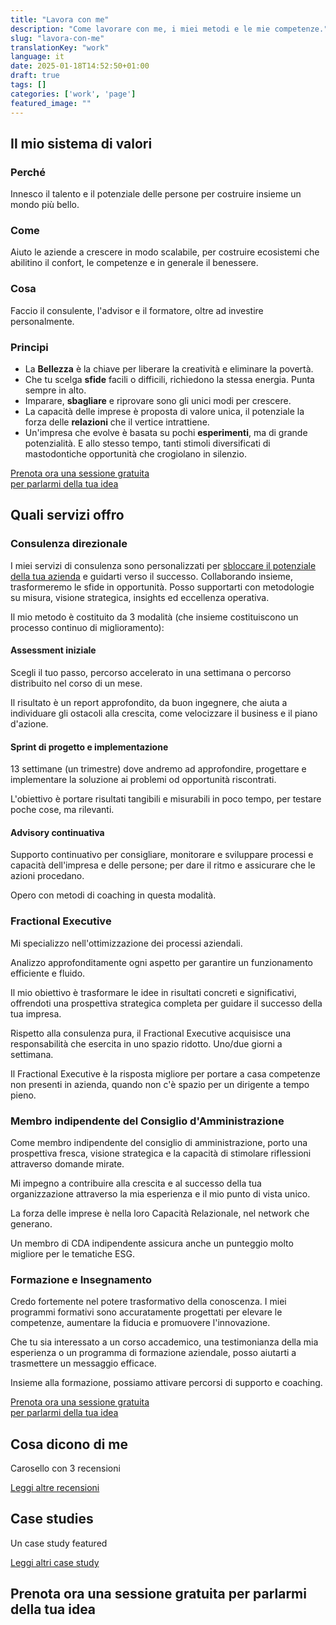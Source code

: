 ```yaml
---
title: "Lavora con me"
description: "Come lavorare con me, i miei metodi e le mie competenze."
slug: "lavora-con-me"
translationKey: "work"
language: it
date: 2025-01-18T14:52:50+01:00
draft: true 
tags: []
categories: ['work', 'page']
featured_image: ""
---
```

## Il mio sistema di valori

### Perché

Innesco il talento e il potenziale delle persone per costruire insieme un mondo più bello.

### Come

Aiuto le aziende a crescere in modo scalabile, per costruire ecosistemi che abilitino il confort, le competenze e in generale il benessere.

### Cosa

Faccio il consulente, l'advisor e il formatore, oltre ad investire personalmente.

### Principi

- La **Bellezza** è la chiave per liberare la creatività e eliminare la povertà.  
- Che tu scelga **sfide** facili o difficili, richiedono la stessa energia. Punta sempre in alto.  
- Imparare, **sbagliare** e riprovare sono gli unici modi per crescere.
- La capacità delle imprese è proposta di valore unica, il potenziale la forza delle **relazioni** che il vertice intrattiene.
- Un'impresa che evolve è basata su pochi **esperimenti**, ma di grande potenzialità. E allo stesso tempo, tanti stimoli diversificati di mastodontiche opportunità che crogiolano in silenzio.


<a href="#book-now" class="mc-button">
    Prenota ora una sessione gratuita
    <br>
    per parlarmi della tua idea
</a>

## Quali servizi offro

### Consulenza direzionale

I miei servizi di consulenza sono personalizzati per [sbloccare il potenziale della tua azienda](/it/business-scalability-engineer) e guidarti verso il successo. Collaborando insieme, trasformeremo le sfide in opportunità. Posso supportarti con metodologie su misura, visione strategica, insights ed eccellenza operativa.

Il mio metodo è costituito da 3 modalità (che insieme costituiscono un processo continuo di miglioramento):

#### Assessment iniziale

Scegli il tuo passo, percorso accelerato in una settimana o percorso distribuito nel corso di un mese. 

Il risultato è un report approfondito, da buon ingegnere, che aiuta a individuare gli ostacoli alla crescita, come velocizzare il business e il piano d'azione.

#### Sprint di progetto e implementazione

13 settimane (un trimestre) dove andremo ad approfondire, progettare e implementare la soluzione ai problemi od opportunità riscontrati.

L'obiettivo è portare risultati tangibili e misurabili in poco tempo, per testare poche cose, ma rilevanti.

#### Advisory continuativa

Supporto continuativo per consigliare, monitorare e sviluppare processi e capacità dell'impresa e delle persone; per dare il ritmo e assicurare che le azioni procedano. 

Opero con metodi di coaching in questa modalità.

### Fractional Executive

Mi specializzo nell'ottimizzazione dei processi aziendali. 

Analizzo approfonditamente ogni aspetto per garantire un funzionamento efficiente e fluido. 

Il mio obiettivo è trasformare le idee in risultati concreti e significativi, offrendoti una prospettiva strategica completa per guidare il successo della tua impresa.
 
Rispetto alla consulenza pura, il Fractional Executive acquisisce una responsabilità che esercita in uno spazio ridotto. Uno/due giorni a settimana. 

Il Fractional Executive è la risposta migliore per portare a casa competenze non presenti in azienda, quando non c'è spazio per un dirigente a tempo pieno.

### Membro indipendente del Consiglio d'Amministrazione

Come membro indipendente del consiglio di amministrazione, porto una prospettiva fresca, visione strategica e la capacità di stimolare riflessioni attraverso domande mirate. 

Mi impegno a contribuire alla crescita e al successo della tua organizzazione attraverso la mia esperienza e il mio punto di vista unico.

La forza delle imprese è nella loro Capacità Relazionale, nel network che generano. 

Un membro di CDA indipendente assicura anche un punteggio molto migliore per le tematiche ESG.

### Formazione e Insegnamento

Credo fortemente nel potere trasformativo della conoscenza. I miei programmi formativi sono accuratamente progettati per elevare le competenze, aumentare la fiducia e promuovere l'innovazione. 

Che tu sia interessato a un corso accademico, una testimonianza della mia esperienza o un programma di formazione aziendale, posso aiutarti a trasmettere un messaggio efficace.

Insieme alla formazione, possiamo attivare percorsi di supporto e coaching.

<a href="#book-now" class="mc-button">
    Prenota ora una sessione gratuita
    <br>
    per parlarmi della tua idea
</a>

## Cosa dicono di me
Carosello con 3 recensioni

[Leggi altre recensioni](/it/testimonials)

## Case studies
Un case study featured

[Leggi altri case study](/it/projects)


## <a id="prenota-ora">Prenota ora una sessione gratuita per parlarmi della tua idea</a>

<!-- Calendly inline widget begin -->
<div 
    class="calendly-inline-widget" 
    data-url="https://calendly.com/matteo-cervelli/coaching-strategico-gratuito?text_color=303030&primary_color=af00bf" 
    style="min-width:320px;height:700px;">
</div>
<script
    type="text/javascript" 
    src="https://assets.calendly.com/assets/external/widget.js" 
    async>
</script>
<!-- Calendly inline widget end -->